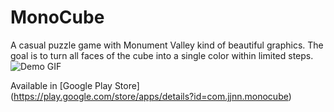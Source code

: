 # MonoCube
A casual puzzle game with Monument Valley kind of beautiful graphics. The goal is to turn all faces of the cube into a single color within limited steps.
![Demo GIF](https://github.com/liyinnbw/MonoCube/demo.gif)

Available in [Google Play Store] (https://play.google.com/store/apps/details?id=com.jjnn.monocube)
